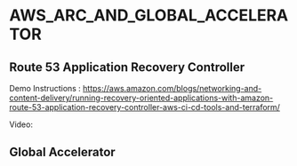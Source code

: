 # AWS_ARC_AND_GLOBAL_ACCELERATOR

## Route 53 Application Recovery Controller

Demo Instructions : https://aws.amazon.com/blogs/networking-and-content-delivery/running-recovery-oriented-applications-with-amazon-route-53-application-recovery-controller-aws-ci-cd-tools-and-terraform/

Video:


## Global Accelerator

